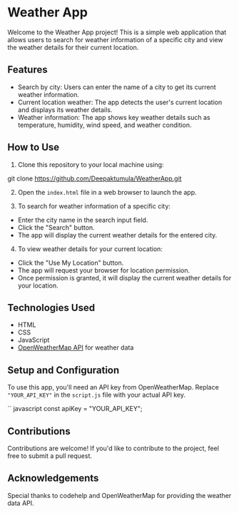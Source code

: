 # Weather App

Welcome to the Weather App project! This is a simple web application that allows users to search for weather information of a specific city and view the weather details for their current location.

## Features

- Search by city: Users can enter the name of a city to get its current weather information.
- Current location weather: The app detects the user's current location and displays its weather details.
- Weather information: The app shows key weather details such as temperature, humidity, wind speed, and weather condition.

## How to Use

1. Clone this repository to your local machine using:

git clone https://github.com/Deepaktumula/WeatherApp.git


2. Open the `index.html` file in a web browser to launch the app.

3. To search for weather information of a specific city:
- Enter the city name in the search input field.
- Click the "Search" button.
- The app will display the current weather details for the entered city.

4. To view weather details for your current location:
- Click the "Use My Location" button.
- The app will request your browser for location permission.
- Once permission is granted, it will display the current weather details for your location.

## Technologies Used

- HTML
- CSS
- JavaScript
- [OpenWeatherMap API](https://openweathermap.org/api) for weather data

## Setup and Configuration

To use this app, you'll need an API key from OpenWeatherMap. Replace `"YOUR_API_KEY"` in the `script.js` file with your actual API key.

`` javascript
const apiKey = "YOUR_API_KEY";

## Contributions
Contributions are welcome! If you'd like to contribute to the project, feel free to submit a pull request.

## Acknowledgements
Special thanks to codehelp and OpenWeatherMap for providing the weather data API.
